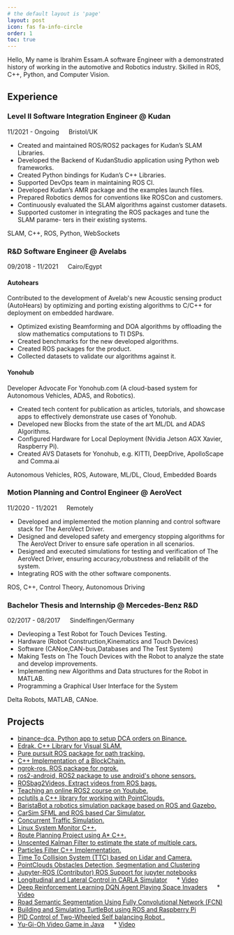 ```yaml
---
# the default layout is 'page'
layout: post
icon: fas fa-info-circle
order: 1
toc: true
---
```


Hello, My name is Ibrahim Essam.A software Engineer with a demonstrated history of working in the automotive and Robotics industry. Skilled in ROS, C++, Python, and Computer Vision.

## Experience

### Level II Software Integration Engineer @ Kudan

<i class="fa fa-calendar"></i> 11/2021 - Ongoing  &emsp; <i class="fa fa-map-marker"></i> Bristol/UK

* Created and maintained ROS/ROS2 packages for Kudan’s SLAM Libraries.
* Developed the Backend of KudanStudio application using Python web frameworks.
* Created Python bindings for Kudan’s C++ Libraries.
* Supported DevOps team in maintaining ROS CI.
* Developed Kudan’s AMR package and the examples launch files.
* Prepared Robotics demos for conventions like ROSCon and customers.
* Continuously evaluated the SLAM algorithms against customer datasets.
* Supported customer in integrating the ROS packages and tune the SLAM parame-
ters in their existing systems.

<i class="fa fa-terminal"></i> SLAM, C++, ROS, Python, WebSockets

### R&D Software Engineer @ Avelabs
<i class="fa fa-calendar"></i> 09/2018 - 11/2021  &emsp; <i class="fa fa-map-marker"></i> Cairo/Egypt

#### Autohears

Contributed to the development of Avelab's new Acoustic sensing product (AutoHears) by optimizing and porting existing algorithms to C/C++ for deployment on embedded hardware. 

* Optimized existing Beamforming and DOA algorithms by offloading the slow mathematics computations to TI DSPs.
* Created benchmarks for the new developed algorithms.
* Created ROS packages for the product.
* Collected datasets to validate our algorithms against it.

#### Yonohub

Developer Advocate For Yonohub.com (A cloud-based system for Autonomous Vehicles,
ADAS, and Robotics).

* Created tech content for publication as articles, tutorials, and showcase apps to
effectively demonstrate use cases of Yonohub.
* Developed new Blocks from the state of the art ML/DL and ADAS Algorithms.
* Configured Hardware for Local Deployment (Nvidia Jetson AGX Xavier, Raspberry Pi).
* Created AVS Datasets for Yonohub, e.g. KITTI, DeepDrive, ApolloScape and Comma.ai

<i class="fa fa-terminal"></i> Autonomous Vehicles, ROS, Autoware, ML/DL, Cloud, Embedded Boards

### Motion Planning and Control Engineer @ AeroVect

<i class="fa fa-calendar"></i> 11/2020 - 11/2021  &emsp; <i class="fa fa-map-marker"></i> Remotely

* Developed and implemented the motion planning and control software stack for The AeroVect Driver.
* Designed and developed safety and emergency stopping algorithms for The AeroVect Driver to ensure safe operation in all scenarios. 
* Designed and executed simulations for testing and verification of The AeroVect Driver, ensuring accuracy,robustness and reliabilit of the system.
* Integrating ROS with the other software components.

<i class="fa fa-terminal"></i> ROS, C++,  Control Theory, Autonomous Driving

### Bachelor Thesis and Internship @ Mercedes-Benz R&D

<i class="fa fa-calendar"></i> 02/2017 - 08/2017  &emsp; <i class="fa fa-map-marker"></i> Sindelfingen/Germany

* Devleoping a Test Robot for Touch Devices Testing. 
* Hardware (Robot Construction,Kinematics and Touch Devices)
* Software (CANoe,CAN-bus,Databases and The Test System)
* Making Tests on The Touch Devices with the Robot to analyze the state
and develop improvements.
* Implementing new Algorithms and Data structures for the Robot in MATLAB.
* Programming a Graphical User Interface for the System

<i class="fa fa-terminal"></i> Delta Robots, MATLAB, CANoe.

## Projects

* [binance-dca. Python app to setup DCA orders on Binance.](https://github.com/HemaZ/binance-dca)
* [Edrak. C++ Library for Visual SLAM.](https://github.com/HemaZ/Edrak)
* [Pure pursuit ROS package for path tracking.](https://github.com/HemaZ/pure_pursuit)
* [C++ Implementation of a BlockChain.](https://github.com/HemaZ/my_blockchain)
* [ngrok-ros. ROS package for ngrok.](https://github.com/HemaZ/ngrok_ros)
* [ros2-android, ROS2 package to use android's phone sensors.](https://github.com/HemaZ/ros2_android)
* [ROSbag2Videos, Extract videos from ROS bags.](https://github.com/HemaZ/rosbag_2_videos)
* [Teaching an online ROS2 course on Youtube.](https://www.youtube.com/playlist?list=PLWIFvNcdSDQupEsNLnAnCI6MwTqvGgkC1)
* [pclutils a C++ library for working with PointClouds.](https://github.com/HemaZ/pcl_utils)
* [BaristaBot a robotics simulation package based on ROS and Gazebo.](https://github.com/HemaZ/BaristaBot)
* [CarSim SFML and ROS based Car Simulator.](https://github.com/HemaZ/CarSim)
* [Concurrent Traffic Simulation.](https://github.com/HemaZ/Concurrent-Traffic-Simulation-CPP)
* [Linux System Monitor C++.](https://github.com/HemaZ/CppND-System-Monitor)
* [Route Planning Project using A* C++.](https://github.com/HemaZ/CppND-Route-Planning-Project)
* [Unscented Kalman Filter to estimate the state of multiple cars.](https://github.com/HemaZ/SFND_Unscented_Kalman_Filter)
* [Particles Filter C++ Implementation.](https://github.com/HemaZ/particles_filter)
* [Time To Collision System (TTC) based on Lidar and Camera.](https://github.com/HemaZ/SFND_3D_Object_Tracking)
* [PointClouds Obstacles Detection, Segmentation and Clustering](https://github.com/HemaZ/SFND_Lidar_Obstacle_Detection)
* [Jupyter-ROS (Contributor)  ROS Support for jupyter notebooks](https://github.com/RoboStack/jupyter-ros)
* [Longitudinal and Lateral Control in CARLA Simulator](https://github.com/HemaZ/carla-longlat-control) &emsp; * [Video](https://www.youtube.com/watch?v=_ONfGpo1h-4)
* [Deep Reinforcement Learning DQN Agent Playing Space Invaders](https://github.com/HemaZ/Deep-Reinforcement-Learning) &emsp; * [Video](https://www.youtube.com/watch?v=yR3SW-NdS-k&t=3s)
* [Road Semantic Segmentation Using Fully Convolutional Network (FCN) ](https://github.com/HemaZ/sem-seg)
* [Building and Simulating TurtleBot using ROS and Raspberry Pi](https://github.com/HemaZ/AMR_ROS)
* [PID Control of Two-Wheeled Self balancing Robot .](https://www.youtube.com/watch?v=lp5exim_Jro)
* [Yu-Gi-Oh Video Game in Java](https://github.com/HemaZ/yu-gi-oh-java) &emsp; * [Video](https://www.youtube.com/watch?v=wY9EOFwh1F0)

